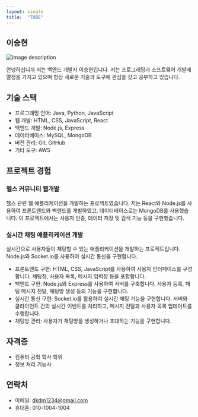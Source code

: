 ```yaml
---
layout: single
title:  "TOBE"
---
```


## 이승현
![image description](https://user-images.githubusercontent.com/127386822/233844319-a20b3f0f-5d24-481d-b7b5-467bf96ad7f9.jpg)

안녕하십니까 저는 백엔드 개발자 이승현입니다. 저는 프로그래밍과 소프트웨어 개발에 열정을 가지고 있으며 항상 새로운 기술과 도구에 관심을 갖고 공부하고 있습니다.

## 기술 스택

- 프로그래밍 언어: Java, Python, JavaScript
- 웹 개발: HTML, CSS, JavaScript, React
- 백엔드 개발: Node.js, Express
- 데이터베이스: MySQL, MongoDB
- 버전 관리: Git, GitHub
- 기타 도구: AWS

## 프로젝트 경험

### 헬스 커뮤니티 웹개발

헬스 관련 웹 애플리케이션을 개발하는 프로젝트였습니다. 
저는 React와 Node.js를 사용하여 프론트엔드와 백엔드를 개발하였고, 데이터베이스로는 MongoDB를 사용했습니다. 
이 프로젝트에서는 사용자 인증, 데이터 저장 및 검색 기능 등을 구현했습니다.

### 실시간 채팅 애플리케이션 개발

실시간으로 사용자들이 채팅할 수 있는 애플리케이션을 개발하는 프로젝트입니다.
Node.js와 Socket.io를 사용하여 실시간 통신을 구현합니다.
- 프론트엔드 구현: HTML, CSS, JavaScript를 사용하여 사용자 인터페이스를 구성합니다. 채팅창, 사용자 목록, 메시지 입력창 등을 포함합니다.
- 백엔드 구현: Node.js와 Express를 사용하여 서버를 구축합니다. 사용자 등록, 채팅 메시지 전달, 채팅방 생성 등의 기능을 구현합니다.
- 실시간 통신 구현: Socket.io를 활용하여 실시간 채팅 기능을 구현합니다. 서버와 클라이언트 간의 실시간 이벤트를 처리하고, 메시지 전달과 사용자 목록 업데이트를 수행합니다.
- 채팅방 관리: 사용자가 채팅방을 생성하거나 초대하는 기능을 구현합니다.

## 자격증

- 컴퓨터 공학 학사 학위
- 정보 처리 기능사

## 연락처

- 이메일: dkdm1234@gmail.com
- 휴대폰: 010-1004-1004


